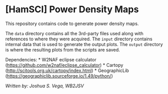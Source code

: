# [HamSCI] Power Density Maps

This repository contains code to generate power density maps.

The `data` directory contains all the 3rd-party files used along with references
to where they were acquired. The `input` directory contains internal data that
is used to generate the output plots. The `output` directory is where the
resulting plots from the scripts are saved.

Dependencies:
    * W2NAF eclipse calculator (https://github.com/w2naf/eclipse_calculator)
    * Cartopy (http://scitools.org.uk/cartopy/index.html)
    * GeographicLib (https://geographiclib.sourceforge.io/1.49/python/)

_Written by: Joshua S. Vega, WB2JSV_
